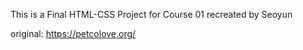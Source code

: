 This is a Final HTML-CSS Project for Course 01
recreated by Seoyun

original: https://petcolove.org/